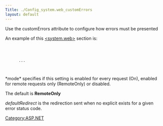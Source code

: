 ```yaml
---
Title: ./Config_system.web_customErrors
layout: default
---
```


Use the customErrors attribute to configure how errors must be presented

An example of this [<system.web>]({{site.url}}/Config_system.web "wikilink") section
is:

<div class="xml">
    <pre><code>
    <customErrors mode="On|Off|RemoteOnly" defaultRedirect="somepage.aspx">
      <error statusCode="400" redirect="error400.aspx" />
      ...
    </customErrors>
    </code></pre>

</div>
*mode* specifies if this setting is enabled for every request (On),
enabled for remote requests only (RemoteOnly) or disabled.

The default is **RemoteOnly**

*defaultRedirect* is the redirection sent when no explicit <error>
exists for a given error status code.

<Category:ASP.NET>
